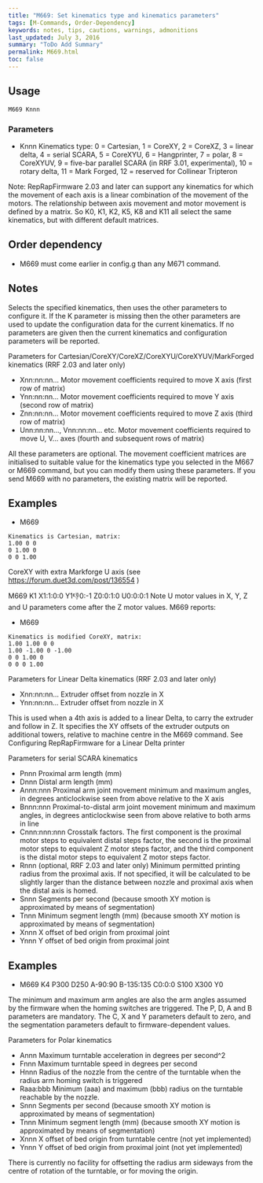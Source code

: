 ```yaml
---
title: "M669: Set kinematics type and kinematics parameters" 
tags: [M-Commands, Order-Dependency]
keywords: notes, tips, cautions, warnings, admonitions
last_updated: July 3, 2016
summary: "ToDo Add Summary"
permalink: M669.html
toc: false
---
```



## Usage ##
```
M669 Knnn
```

### Parameters ###

+ Knnn Kinematics type: 0 = Cartesian, 1 = CoreXY, 2 = CoreXZ, 3 = linear delta, 4 = serial SCARA, 5 = CoreXYU, 6 = Hangprinter, 7 = polar, 8 = CoreXYUV, 9 = five-bar parallel SCARA (in RRF 3.01, experimental), 10 = rotary delta, 11 = Mark Forged, 12 = reserved for Collinear Tripteron

Note: RepRapFirmware 2.03 and later can support any kinematics for which the movement of each axis is a linear combination of the movement of the motors. The relationship between axis movement and motor movement is defined by a matrix. So K0, K1, K2, K5, K8 and K11 all select the same kinematics, but with different default matrices.

## Order dependency ##

+ M669 must come earlier in config.g than any M671 command.

## Notes ##

Selects the specified kinematics, then uses the other parameters to configure it. If the K parameter is missing then the other parameters are used to update the configuration data for the current kinematics. If no parameters are given then the current kinematics and configuration parameters will be reported.

Parameters for Cartesian/CoreXY/CoreXZ/CoreXYU/CoreXYUV/MarkForged kinematics (RRF 2.03 and later only)
+ Xnn:nn:nn... Motor movement coefficients required to move X axis (first row of matrix)
+ Ynn:nn:nn... Motor movement coefficients required to move Y axis (second row of matrix)
+ Znn:nn:nn... Motor movement coefficients required to move Z axis (third row of matrix)
+ Unn:nn:nn..., Vnn:nn:nn... etc. Motor movement coefficients required to move U, V... axes (fourth and subsequent rows of matrix)

All these parameters are optional. The movement coefficient matrices are initialised to suitable value for the kinematics type you selected in the M667 or M669 command, but you can modify them using these parameters. If you send M669 with no parameters, the existing matrix will be reported.

## Examples ##

+ M669
```
Kinematics is Cartesian, matrix:
1.00 0 0
0 1.00 0
0 0 1.00
```

CoreXY with extra Markforge U axis (see https://forum.duet3d.com/post/136554 )

M669 K1 X1:1:0:0 Y1:-1:0:-1 Z0:0:1:0 U0:0:0:1
Note U motor values in X, Y, Z and U parameters come after the Z motor values. M669 reports:

+ M669
```
Kinematics is modified CoreXY, matrix:
1.00 1.00 0 0
1.00 -1.00 0 -1.00
0 0 1.00 0
0 0 0 1.00
```

Parameters for Linear Delta kinematics (RRF 2.03 and later only)
+ Xnn:nn:nn... Extruder offset from nozzle in X
+ Ynn:nn:nn... Extruder offset from nozzle in X

This is used when a 4th axis is added to a linear Delta, to carry the extruder and follow in Z. It specifies the XY offsets of the extruder outputs on additional towers, relative to machine centre in the M669 command. See Configuring RepRapFirmware for a Linear Delta printer

Parameters for serial SCARA kinematics
+ Pnnn Proximal arm length (mm)
+ Dnnn Distal arm length (mm)
+ Annn:nnn Proximal arm joint movement minimum and maximum angles, in degrees anticlockwise seen from above relative to the X axis
+ Bnnn:nnn Proximal-to-distal arm joint movement minimum and maximum angles, in degrees anticlockwise seen from above relative to both arms in line
+ Cnnn:nnn:nnn Crosstalk factors. The first component is the proximal motor steps to equivalent distal steps factor, the second is the proximal motor steps to equivalent Z motor steps factor, and the third component is the distal motor steps to equivalent Z motor steps factor.
+ Rnnn (optional, RRF 2.03 and later only) Minimum permitted printing radius from the proximal axis. If not specified, it will be calculated to be slightly larger than the distance between nozzle and proximal axis when the distal axis is homed.
+ Snnn Segments per second (because smooth XY motion is approximated by means of segmentation)
+ Tnnn Minimum segment length (mm) (because smooth XY motion is approximated by means of segmentation)
+ Xnnn X offset of bed origin from proximal joint
+ Ynnn Y offset of bed origin from proximal joint

## Examples ##

+ M669 K4 P300 D250 A-90:90 B-135:135 C0:0:0 S100 X300 Y0

The minimum and maximum arm angles are also the arm angles assumed by the firmware when the homing switches are triggered. The P, D, A and B parameters are mandatory. The C, X and Y parameters default to zero, and the segmentation parameters default to firmware-dependent values.

Parameters for Polar kinematics
+ Annn Maximum turntable acceleration in degrees per second^2
+ Fnnn Maximum turntable speed in degrees per second
+ Hnnn Radius of the nozzle from the centre of the turntable when the radius arm homing switch is triggered
+ Raaa:bbb Minimum (aaa) and maximum (bbb) radius on the turntable reachable by the nozzle.
+ Snnn Segments per second (because smooth XY motion is approximated by means of segmentation)
+ Tnnn Minimum segment length (mm) (because smooth XY motion is approximated by means of segmentation)
+ Xnnn X offset of bed origin from turntable centre (not yet implemented)
+ Ynnn Y offset of bed origin from proximal joint (not yet implemented)

There is currently no facility for offsetting the radius arm sideways from the centre of rotation of the turntable, or for moving the origin.
